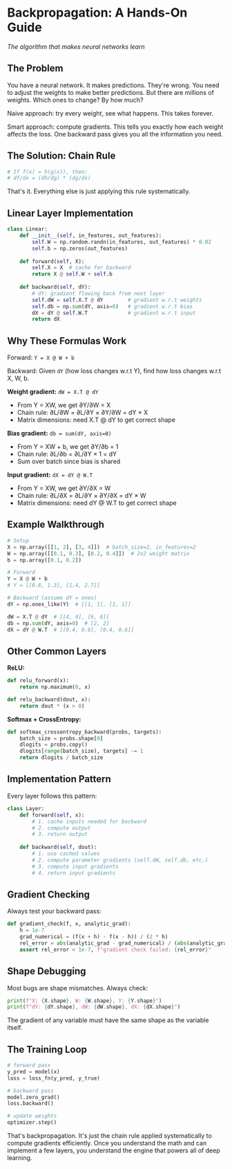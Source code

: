 # Backpropagation: A Hands-On Guide

*The algorithm that makes neural networks learn*

## The Problem

You have a neural network. It makes predictions. They're wrong. You need to adjust the weights to make better predictions. But there are millions of weights. Which ones to change? By how much?

Naive approach: try every weight, see what happens. This takes forever.

Smart approach: compute gradients. This tells you exactly how each weight affects the loss. One backward pass gives you all the information you need.

## The Solution: Chain Rule

```python
# If f(x) = h(g(x)), then:
# df/dx = (dh/dg) * (dg/dx)
```

That's it. Everything else is just applying this rule systematically.

## Linear Layer Implementation

```python
class Linear:
    def __init__(self, in_features, out_features):
        self.W = np.random.randn(in_features, out_features) * 0.02
        self.b = np.zeros(out_features)
    
    def forward(self, X):
        self.X = X  # cache for backward
        return X @ self.W + self.b
    
    def backward(self, dY):
        # dY: gradient flowing back from next layer
        self.dW = self.X.T @ dY        # gradient w.r.t weights
        self.db = np.sum(dY, axis=0)   # gradient w.r.t bias  
        dX = dY @ self.W.T             # gradient w.r.t input
        return dX
```

## Why These Formulas Work

Forward: `Y = X @ W + b`

Backward: Given `dY` (how loss changes w.r.t Y), find how loss changes w.r.t X, W, b.

**Weight gradient:** `dW = X.T @ dY`
- From Y = XW, we get ∂Y/∂W = X  
- Chain rule: ∂L/∂W = ∂L/∂Y × ∂Y/∂W = dY × X
- Matrix dimensions: need X.T @ dY to get correct shape

**Bias gradient:** `db = sum(dY, axis=0)`
- From Y = XW + b, we get ∂Y/∂b = 1
- Chain rule: ∂L/∂b = ∂L/∂Y × 1 = dY
- Sum over batch since bias is shared

**Input gradient:** `dX = dY @ W.T` 
- From Y = XW, we get ∂Y/∂X = W
- Chain rule: ∂L/∂X = ∂L/∂Y × ∂Y/∂X = dY × W
- Matrix dimensions: need dY @ W.T to get correct shape

## Example Walkthrough

```python
# Setup
X = np.array([[1, 2], [3, 4]])  # batch_size=2, in_features=2
W = np.array([[0.1, 0.3], [0.2, 0.4]])  # 2x2 weight matrix
b = np.array([0.1, 0.2])

# Forward
Y = X @ W + b
# Y = [[0.6, 1.3], [1.4, 2.7]]

# Backward (assume dY = ones)
dY = np.ones_like(Y)  # [[1, 1], [1, 1]]

dW = X.T @ dY  # [[4, 4], [6, 6]]
db = np.sum(dY, axis=0)  # [2, 2] 
dX = dY @ W.T  # [[0.4, 0.6], [0.4, 0.6]]
```

## Other Common Layers

**ReLU:**
```python
def relu_forward(x):
    return np.maximum(0, x)

def relu_backward(dout, x):
    return dout * (x > 0)
```

**Softmax + CrossEntropy:**
```python
def softmax_crossentropy_backward(probs, targets):
    batch_size = probs.shape[0]
    dlogits = probs.copy()
    dlogits[range(batch_size), targets] -= 1
    return dlogits / batch_size
```

## Implementation Pattern

Every layer follows this pattern:

```python
class Layer:
    def forward(self, x):
        # 1. cache inputs needed for backward
        # 2. compute output
        # 3. return output
        
    def backward(self, dout):
        # 1. use cached values
        # 2. compute parameter gradients (self.dW, self.db, etc.)
        # 3. compute input gradients
        # 4. return input gradients
```

## Gradient Checking

Always test your backward pass:

```python
def gradient_check(f, x, analytic_grad):
    h = 1e-7
    grad_numerical = (f(x + h) - f(x - h)) / (2 * h)
    rel_error = abs(analytic_grad - grad_numerical) / (abs(analytic_grad) + abs(grad_numerical))
    assert rel_error < 1e-7, f"gradient check failed: {rel_error}"
```

## Shape Debugging

Most bugs are shape mismatches. Always check:

```python
print(f"X: {X.shape}, W: {W.shape}, Y: {Y.shape}")
print(f"dY: {dY.shape}, dW: {dW.shape}, dX: {dX.shape}")
```

The gradient of any variable must have the same shape as the variable itself.

## The Training Loop

```python
# forward pass
y_pred = model(x)
loss = loss_fn(y_pred, y_true)

# backward pass  
model.zero_grad()
loss.backward()

# update weights
optimizer.step()
```

That's backpropagation. It's just the chain rule applied systematically to compute gradients efficiently. Once you understand the math and can implement a few layers, you understand the engine that powers all of deep learning. 